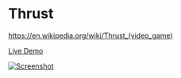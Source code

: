 # Thrust
https://en.wikipedia.org/wiki/Thrust_(video_game)

[Live Demo][1]

[![Screenshot][2]][1]

  [1]: http://codewithoutborders.com/WebDescent/
  [2]: https://user-images.githubusercontent.com/1088194/30404179-3a2e56e8-989a-11e7-9e48-b36db34eee19.png (Live Demo)
